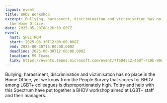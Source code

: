 ```yaml
---
layout: event
title: BHDV Workshop
excerpt: Bullying, harassment, discrimination and victimisation has no place in
  the Home Office.
date: 2025-05-28T08:26:10.807Z
event:
  host: SPECTRUM
  start: 2025-06-30T12:00:00.000Z
  end: 2025-06-30T13:00:00.000Z
  deadline: 2025-06-30T12:00:00.000Z
  location: MS Teams
  link: https://events.teams.microsoft.com/event/7f5043c2-4a0f-4c9b-90dd-9999abc1b52d@f24d93ec-b291-4192-a08a-f182245945c2
---
```

Bullying, harassment, discrimination and victimisation has no place in the Home Office, yet we know from the People Survey that scores for BHDV among LGBT+ colleagues is disproportionately high. To try and help with this Spectrum have put together a BHDV workshop aimed at LGBT+ staff and their managers.